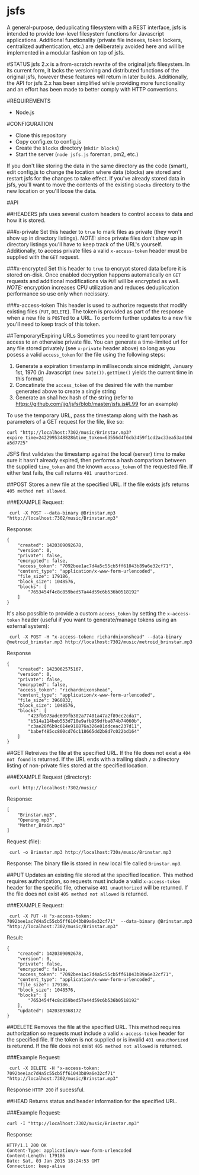 jsfs
====

A general-purpose, deduplicating filesystem with a REST interface, jsfs is intended to provide low-level filesystem functions for Javascript applications.  Additional functionality (private file indexes, token lockers, centralized authentication, etc.) are deliberately avoided here and will be implemented in a modular fashion on top of jsfs.

#STATUS
jsfs 2.x is a from-scratch rewrite of the original jsfs filesystem.  In its current form, it lacks the versioning and distributed functions of the original jsfs, however these features will return in later builds.  Additionally, the API for jsfs 2.x has been simplified while providing more functionality and an effort has been made to better comply with HTTP conventions.

#REQUIREMENTS
* Node.js

#CONFIGURATION
*  Clone this repository
*  Copy config.ex to config.js
*  Create the `blocks` directory (`mkdir blocks`)
*  Start the server (`node jsfs.js` foreman, pm2, etc.)

If you don't like storing the data in the same directory as the code (smart), edit config.js to change the location where data (blocks) are stored and restart jsfs for the changes to take effect. If you've already stored data in jsfs, you'll want to move the contents of the existing `blocks` directory to the new location or you'll loose the data.

#API

##HEADERS
jsfs uses several custom headers to control access to data and how it is stored.

###x-private
Set this header to `true` to mark files as private (they won't show up in directory listings).  *NOTE:* since private files don't show up in directory listings you'll have to keep track of the URL's yourself.  Additionally, to access private files a valid `x-access-token` header must be supplied with the `GET` request.

###x-encrypted
Set this header to `true` to encrypt stored data before it is stored on-disk.  Once enabled decryption happens automatically on `GET` requests and additional modifications via `PUT` will be encrypted as well. *NOTE:* encryption increases CPU utilization and reduces deduplication performance so use only when necissary.

###x-access-token
This header is used to authorize requests that modify existing files (`PUT`, `DELETE`).  The token is provided as part of the response when a new file is `POST`ed to a URL.  To perform further updates to a new file you'll need to keep track of this token.

##Temporary/Expiring URLs
Sometimes you need to grant temporary access to an otherwise private file.  You can generate a time-limited url for any file stored privately (see `x-private` header above) so long as you posess a valid `access_token` for the file using the following steps:

1.  Generate a expiration timestamp in milliseconds since midnight, January 1st, 1970 (in Javascript `(new Date()).getTime()` yields the current time in this format)
2.  Concatinate the `access_token` of the desired file with the number generated above to create a single string
3.  Generate an sha1 hex hash of the string (refer to https://github.com/jjg/jsfs/blob/master/jsfs.js#L99 for an example)

To use the temporary URL, pass the timestamp along with the hash as parameters of a GET request for the file, like so:

`curl "http://localhost:7302/music/Brinstar.mp3?expire_time=2422995348828&time_token=63556d4f6cb3459f1cd2ac33ea53ad10da5d7725"`

JSFS first validates the timestamp against the local (server) time to make sure it hasn't already expired, then performs a hash comparison between the supplied `time_token` and the known `access_token` of the requested file.  If either test fails, the call returns `401 unauthorized`.


##POST
Stores a new file at the specified URL.  If the file exists jsfs returns `405 method not allowed`.

###EXAMPLE
Request:

     curl -X POST --data-binary @Brinstar.mp3 "http://localhost:7302/music/Brinstar.mp3"

Response:
````
{
    "created": 1420309092678,
    "version": 0,
    "private": false,
    "encrypted": false,
    "access_token": "7092bee1ac7d4a5c55cb5ff61043b89a6e32cf71",
    "content_type": "application/x-www-form-urlencoded",
    "file_size": 179186,
    "block_size": 1048576,
    "blocks": [
        "7653454f4c8c859bed57a44d59c6b536b0518192"
    ]
}
````

It's also possible to provide a custom `access_token` by setting the `x-access-token` header (useful if you want to generate/manage tokens using an external system):

     curl -X POST -H "x-access-token: richardnixonshead" --data-binary @metroid_brinstar.mp3 http://localhost:7302/music/metroid_brinstar.mp3
     
Response
````
{
    "created": 1423062575167,
    "version": 0,
    "private": false,
    "encrypted": false,
    "access_token": "richardnixonshead",
    "content_type": "application/x-www-form-urlencoded",
    "file_size": 3960832,
    "block_size": 1048576,
    "blocks": [
        "423fb973adc699fb302a77401a47a2f89cc2cda7",
        "b514a114beb553d710e9afb959dfba874b74060b",
        "c3ae28f6b9c614e918876a326e01ddceac237d11",
        "babef485cc800cd76c118665dd2b8d7c022bd164"
    ]
}
````

##GET
Retreives the file at the specified URL.  If the file does not exist a `404 not found` is returned.  If the URL ends with a trailing slash `/` a directory listing of non-private files stored at the specified location.

###EXAMPLE
Request (directory):

     curl http://localhost:7302/music/

Response:

````
[
    "Brinstar.mp3",
    "Opening.mp3",
    "Mother_Brain.mp3"
]
````

Request (file):

     curl -o Brinstar.mp3 http://localhost:730s/music/Brinstar.mp3

Response:
The binary file is stored in new local file called `Brinstar.mp3`.

##PUT
Updates an existing file stored at the specified location.  This method requires authorization, so requests must include a valid `x-access-token` header for the specific file, otherwise `401 unauthorized` will be returned.  If the file does not exist `405 method not allowed` is returned.

###EXAMPLE
Request:

     curl -X PUT -H "x-access-token: 7092bee1ac7d4a5c55cb5ff61043b89a6e32cf71"  --data-binary @Brinstar.mp3 "http://localhost:7302/music/Brinstar.mp3"

Result:
````
{
    "created": 1420309092678,
    "version": 0,
    "private": false,
    "encrypted": false,
    "access_token": "7092bee1ac7d4a5c55cb5ff61043b89a6e32cf71",
    "content_type": "application/x-www-form-urlencoded",
    "file_size": 179186,
    "block_size": 1048576,
    "blocks": [
        "7653454f4c8c859bed57a44d59c6b536b0518192"
    ],
    "updated": 1420309368172
}
````

##DELETE
Removes the file at the specified URL.  This method requires authorization so requests must include a valid `x-access-token` header for the specified file.  If the token is not supplied or is invalid `401 unauthorized` is returend.  If the file does not exist `405 method not allowed` is returned.

###Example
Request:

     curl -X DELETE -H "x-access-token: 7092bee1ac7d4a5c55cb5ff61043b89a6e32cf71" "http://localhost:7302/music/Brinstar.mp3"

Response
`HTTP 200` if sucessful.

##HEAD
Returns status and header information for the specified URL.

###Example
Request:

    curl -I "http://localhost:7302/music/Brinstar.mp3"

Response:
````
HTTP/1.1 200 OK
Content-Type: application/x-www-form-urlencoded
Content-Length: 179186
Date: Sat, 03 Jan 2015 18:24:53 GMT
Connection: keep-alive
````
